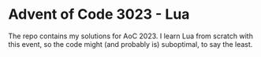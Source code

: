 # Advent of Code 3023 - Lua

The repo contains my solutions for AoC 2023.
I learn Lua from scratch with this event,
so the code might (and probably is) suboptimal, to say the least.
